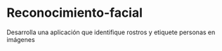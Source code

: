 # Reconocimiento-facial
Desarrolla una aplicación que identifique rostros y etiquete personas en imágenes
